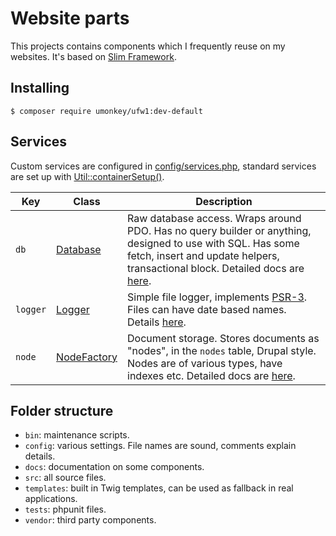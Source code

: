 # Website parts

This projects contains components which I frequently reuse on my websites.  It's based on [Slim Framework][1].


## Installing

    $ composer require umonkey/ufw1:dev-default


## Services

Custom services are configured in [config/services.php][2], standard services are set up with [Util::containerSetup()][3].

| Key | Class | Description |
|-----|-------|-------------|
| `db` | [Database][5] | Raw database access.  Wraps around PDO.  Has no query builder or anything, designed to use with SQL.  Has some fetch, insert and update helpers, transactional block.  Detailed docs are [here][4]. |
| `logger` | [Logger][6] | Simple file logger, implements [PSR-3][8].  Files can have date based names.  Details [here][7]. |
| `node` | [NodeFactory][9] | Document storage.  Stores documents as "nodes", in the `nodes` table, Drupal style.  Nodes are of various types, have indexes etc.  Detailed docs are [here][10]. |

## Folder structure

- `bin`: maintenance scripts.
- `config`: various settings.  File names are sound, comments explain details.
- `docs`: documentation on some components.
- `src`: all source files.
- `templates`: built in Twig templates, can be used as fallback in real applications.
- `tests`: phpunit files.
- `vendor`: third party components.


[1]: https://www.slimframework.com/
[2]: config/services.php
[3]: src/Util.php
[4]: docs/HOWTO-database.md
[5]: src/Services/Database.php
[6]: src/Services/Logger.php
[7]: docs/HOWTO-logger.md
[8]: https://www.php-fig.org/psr/psr-3/
[9]: src/Services/NodeFactory.php
[10]: docs/HOWTO-nodes.php
